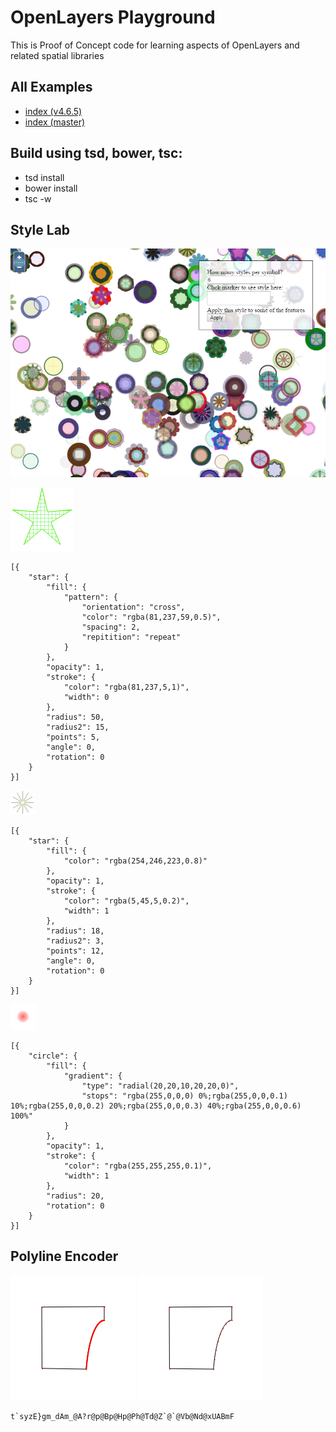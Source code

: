 # OpenLayers Playground

This is Proof of Concept code for learning
aspects of OpenLayers and related spatial libraries

## All Examples

* [index (v4.6.5)](https://rawgit.com/ca0v/ol3-lab/v4.6.5/rawgit.html?run=ol3-lab/labs/index)
* [index (master)](https://rawgit.com/ca0v/ol3-lab/master/rawgit.html?run=ol3-lab/labs/index)

## Build using tsd, bower, tsc:

* tsd install
* bower install
* tsc -w

## Style Lab
![alt text](./ol3-lab/ux/docs/style-lab.png "ux/style-lab")

![5star](./ol3-lab/ux/docs/5star.png)
```
[{
    "star": {
        "fill": {
            "pattern": {
                "orientation": "cross",
                "color": "rgba(81,237,59,0.5)",
                "spacing": 2,
                "repitition": "repeat"
            }
        },
        "opacity": 1,
        "stroke": {
            "color": "rgba(81,237,5,1)",
            "width": 0
        },
        "radius": 50,
        "radius2": 15,
        "points": 5,
        "angle": 0,
        "rotation": 0
    }
}]
```

![starlight](./ol3-lab/ux/docs/starlight.png)

```
[{
    "star": {
        "fill": {
            "color": "rgba(254,246,223,0.8)"
        },
        "opacity": 1,
        "stroke": {
            "color": "rgba(5,45,5,0.2)",
            "width": 1
        },
        "radius": 18,
        "radius2": 3,
        "points": 12,
        "angle": 0,
        "rotation": 0
    }
}]
```

![redheat](./ol3-lab/ux/docs/redheat.png)


```
[{
    "circle": {
        "fill": {
            "gradient": {
                "type": "radial(20,20,10,20,20,0)",
                "stops": "rgba(255,0,0,0) 0%;rgba(255,0,0,0.1) 10%;rgba(255,0,0,0.2) 20%;rgba(255,0,0,0.3) 40%;rgba(255,0,0,0.6) 100%"
            }
        },
        "opacity": 1,
        "stroke": {
            "color": "rgba(255,255,255,0.1)",
            "width": 1
        },
        "radius": 20,
        "rotation": 0
    }
}]
```

## Polyline Encoder

![before](./ol3-lab/ux/docs/not-simplify.png) 
![after](./ol3-lab/ux/docs/simplify.png)
```
t`syzE}gm_dAm_@A?r@p@Bp@Hp@Ph@Td@Z`@`@Vb@Nd@xUABmF
```
